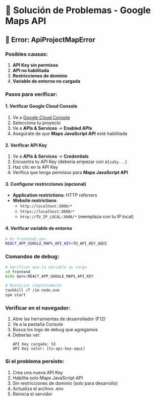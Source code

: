 # 🔧 Solución de Problemas - Google Maps API

## 🚨 Error: ApiProjectMapError

### **Posibles causas:**

1. **API Key sin permisos**
2. **API no habilitada**
3. **Restricciones de dominio**
4. **Variable de entorno no cargada**

### **Pasos para verificar:**

#### **1. Verificar Google Cloud Console**
1. Ve a [Google Cloud Console](https://console.cloud.google.com/)
2. Selecciona tu proyecto
3. Ve a **APIs & Services** → **Enabled APIs**
4. Asegúrate de que **Maps JavaScript API** esté habilitada

#### **2. Verificar API Key**
1. Ve a **APIs & Services** → **Credentials**
2. Encuentra tu API Key (debería empezar con `AIzaSy...`)
3. Haz clic en la API Key
4. Verifica que tenga permisos para **Maps JavaScript API**

#### **3. Configurar restricciones (opcional)**
- **Application restrictions**: HTTP referrers
- **Website restrictions**: 
  - `http://localhost:3000/*`
  - `https://localhost:3000/*`
  - `http://TU_IP_LOCAL:3000/*` (reemplaza con tu IP local)

#### **4. Verificar variable de entorno**
```bash
# En frontend/.env
REACT_APP_GOOGLE_MAPS_API_KEY=TU_API_KEY_AQUI
```

### **Comandos de debug:**

```bash
# Verificar que la variable se carga
cd frontend
echo $env:REACT_APP_GOOGLE_MAPS_API_KEY

# Reiniciar completamente
taskkill /f /im node.exe
npm start
```

### **Verificar en el navegador:**
1. Abre las herramientas de desarrollador (F12)
2. Ve a la pestaña Console
3. Busca los logs de debug que agregamos
4. Deberías ver:
   ```
   API Key cargada: SÍ
   API Key valor: [tu-api-key-aqui]
   ```

### **Si el problema persiste:**
1. Crea una nueva API Key
2. Habilita solo Maps JavaScript API
3. Sin restricciones de dominio (solo para desarrollo)
4. Actualiza el archivo .env
5. Reinicia el servidor 